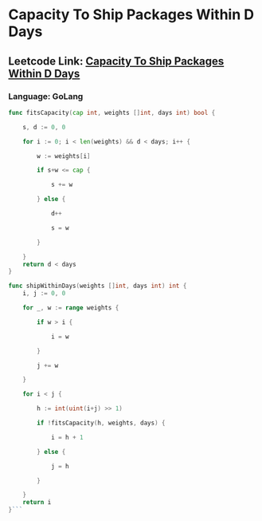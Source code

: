 # Capacity To Ship Packages Within D Days

## Leetcode Link: [Capacity To Ship Packages Within D Days](https://leetcode.com/problems/capacity-to-ship-packages-within-d-days/)
### Language: GoLang

```go
func fitsCapacity(cap int, weights []int, days int) bool {

    s, d := 0, 0

    for i := 0; i < len(weights) && d < days; i++ {

        w := weights[i]

        if s+w <= cap {

            s += w

        } else {

            d++

            s = w

        }

    }
    return d < days
}

func shipWithinDays(weights []int, days int) int {
	i, j := 0, 0

	for _, w := range weights {

		if w > i {

			i = w

		}

		j += w

	}

	for i < j {

		h := int(uint(i+j) >> 1)

		if !fitsCapacity(h, weights, days) {

			i = h + 1

		} else {

			j = h

		}

	}
	return i
}```



